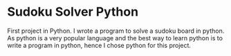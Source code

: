 # Sudoku Solver Python
First project in Python.
I wrote a program to solve a sudoku board in python. As python is a very popular language and the best way to learn python is to write a program in python, hence I chose python for this project.
